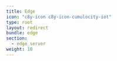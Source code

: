 ```yaml
---
title: Edge
icon: "c8y-icon c8y-icon-cumulocity-iot"
type: root
layout: redirect
bundle: edge
section:
  - edge_server
weight: 10
---
```

